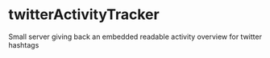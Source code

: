 # twitterActivityTracker
Small server giving back an embedded readable activity overview for twitter hashtags
